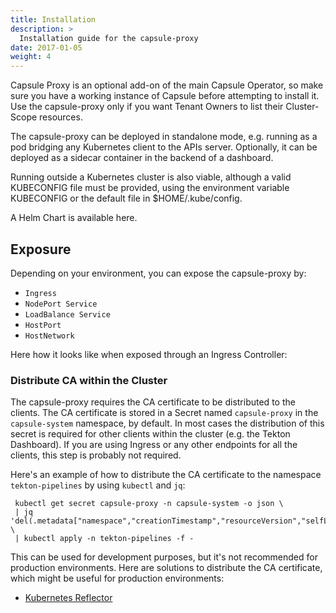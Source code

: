 ```yaml
---
title: Installation
description: >
  Installation guide for the capsule-proxy
date: 2017-01-05
weight: 4
---
```

Capsule Proxy is an optional add-on of the main Capsule Operator, so make sure you have a working instance of Capsule before attempting to install it. Use the capsule-proxy only if you want Tenant Owners to list their Cluster-Scope resources.

The capsule-proxy can be deployed in standalone mode, e.g. running as a pod bridging any Kubernetes client to the APIs server. Optionally, it can be deployed as a sidecar container in the backend of a dashboard.

Running outside a Kubernetes cluster is also viable, although a valid KUBECONFIG file must be provided, using the environment variable KUBECONFIG or the default file in $HOME/.kube/config.

A Helm Chart is available here.

## Exposure

Depending on your environment, you can expose the capsule-proxy by:

 * `Ingress`
 * `NodePort Service`
 * `LoadBalance Service`
 * `HostPort`
 * `HostNetwork`

Here how it looks like when exposed through an Ingress Controller:

### Distribute CA within the Cluster

The capsule-proxy requires the CA certificate to be distributed to the clients. The CA certificate is stored in a Secret named `capsule-proxy` in the `capsule-system` namespace, by default. In most cases the distribution of this secret is required for other clients within the cluster (e.g. the Tekton Dashboard). If you are using Ingress or any other endpoints for all the clients, this step is probably not required.

Here's an example of how to distribute the CA certificate to the namespace `tekton-pipelines` by using `kubectl` and `jq`:

```shell
 kubectl get secret capsule-proxy -n capsule-system -o json \
 | jq 'del(.metadata["namespace","creationTimestamp","resourceVersion","selfLink","uid"])' \
 | kubectl apply -n tekton-pipelines -f -
```

This can be used for development purposes, but it's not recommended for production environments. Here are solutions to distribute the CA certificate, which might be useful for production environments:

 * [Kubernetes Reflector](https://github.com/EmberStack/kubernetes-reflector)